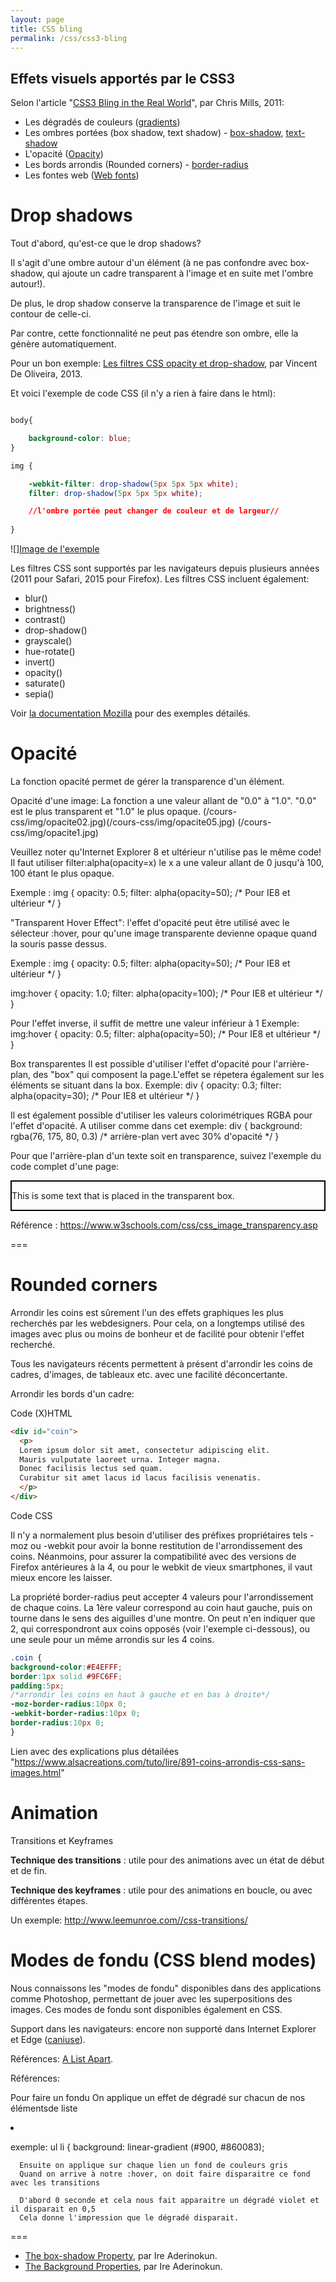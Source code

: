 ```yaml
---
layout: page
title: CSS bling
permalink: /css/css3-bling
---
```



Effets visuels apportés par le CSS3
---------

Selon l'article "[CSS3 Bling in the Real World](http://alistapart.com/article/css3-bling-in-the-real-world)", par Chris Mills, 2011:

- Les dégradés de couleurs ([gradients](http://caniuse.com/#feat=css-gradients))
- Les ombres portées (box shadow, text shadow) - [box-shadow](http://caniuse.com/#feat=css-boxshadow), [text-shadow](http://caniuse.com/#feat=css-textshadow)
- L'opacité ([Opacity](http://caniuse.com/#feat=css-opacity))
- Les bords arrondis (Rounded corners) - [border-radius](http://caniuse.com/#feat=border-radius)
- Les fontes web ([Web fonts](http://caniuse.com/#feat=fontface)) 

Drop shadows
===

Tout d'abord, qu'est-ce que le drop shadows?

Il s'agit d'une ombre autour d'un élément (à ne pas confondre avec box-shadow, qui ajoute un cadre transparent à l'image et en suite met l'ombre autour!).

De plus, le drop shadow conserve la transparence de l'image et suit le contour de celle-ci.

Par contre, cette fonctionnalité ne peut pas étendre son ombre, elle la génère automatiquement.

Pour un bon exemple: [Les filtres CSS opacity et drop-shadow](https://iamvdo.me/blog/les-filtres-css-opacity-et-drop-shadow), par Vincent De Oliveira, 2013.

Et voici l'exemple de code CSS (il n'y a rien à faire dans le html):

```css

body{

	background-color: blue; 
}

img {

	-webkit-filter: drop-shadow(5px 5px 5px white);
	filter: drop-shadow(5px 5px 5px white);

	//l'ombre portée peut changer de couleur et de largeur//
	
}

```

![][Image de l'exemple](/Bureau/Eracom/Multimedia_Logique/Cours_web_ch/capture_ecran.png)




Les filtres CSS sont supportés par les navigateurs depuis plusieurs années (2011 pour Safari, 2015 pour Firefox). Les filtres CSS incluent également:

* blur()
* brightness()
* contrast()
* drop-shadow()
* grayscale()
* hue-rotate()
* invert()
* opacity()
* saturate()
* sepia()

Voir [la documentation Mozilla](https://developer.mozilla.org/fr/docs/Web/CSS/filter) pour des exemples détailés.




Opacité
===
La fonction opacité permet de gérer la transparence d'un élément.

Opacité d'une image:
La fonction a une valeur allant de "0.0" à "1.0". "0.0" est le plus transparent et "1.0" le plus opaque.
(/cours-css/img/opacite02.jpg)(/cours-css/img/opacite05.jpg) (/cours-css/img/opacite1.jpg)

Veuillez noter qu'Internet Explorer 8 et ultérieur n'utilise pas le même code! Il faut utiliser filter:alpha(opacity=x) le x a une valeur allant de 0 jusqu'à 100, 100 étant le plus opaque. 

Exemple : 
img {
    opacity: 0.5;
    filter: alpha(opacity=50); /* Pour IE8 et ultérieur */
}

"Transparent Hover Effect":
l'effet d'opacité peut être utilisé avec le sélecteur :hover, pour qu'une image transparente devienne opaque quand la souris passe dessus. 

Exemple :
img {
    opacity: 0.5;
    filter: alpha(opacity=50); /* Pour IE8 et ultérieur */
}

img:hover {
    opacity: 1.0;
    filter: alpha(opacity=100); /* Pour IE8 et ultérieur */
}

Pour l'effet inverse, il suffit de mettre une valeur inférieur à 1
Exemple:
img:hover {
    opacity: 0.5;
    filter: alpha(opacity=50); /* Pour IE8 et ultérieur */
}

Box transparentes 
Il est possible d'utiliser l'effet d'opacité pour l'arrière-plan, des "box" qui composent la page.L'effet se répetera également sur les éléments se situant dans la box. 
Exemple: 
div {
    opacity: 0.3;
    filter: alpha(opacity=30); /* Pour IE8 et ultérieur */
}

Il est également possible d'utiliser les valeurs colorimétriques RGBA pour l'effet d'opacité. A utiliser comme dans cet exemple: div {
    background: rgba(76, 175, 80, 0.3) /* arrière-plan vert avec 30% d'opacité */
}

Pour que l'arrière-plan d'un texte soit en transparence, suivez l'exemple du code complet d'une page: 
<html>
<head>
<style>
div.background {
    background: url(img.jpg) repeat;
    border: 2px solid black;
}

div.transbox {
    margin: 30px;
    background-color: #ffffff;
    border: 1px solid black;
    opacity: 0.6;
    filter: alpha(opacity=60); /* Pour IE8 et ultérieur */
}

div.transbox p {
    margin: 5%;
    font-weight: bold;
    color: #000000;
}
</style>
</head>
<body>

<div class="background">
  <div class="transbox">
    <p>This is some text that is placed in the transparent box.</p>
  </div>
</div>

</body>
</html>

Référence : https://www.w3schools.com/css/css_image_transparency.asp

===

Rounded corners
===

Arrondir les coins est sûrement l'un des effets graphiques les plus recherchés par les webdesigners. Pour cela, on a longtemps utilisé des images avec plus ou moins de bonheur et de facilité pour obtenir l'effet recherché.

Tous les navigateurs récents permettent à présent d'arrondir les coins de cadres, d'images, de tableaux etc. avec une facilité déconcertante.

Arrondir les bords d'un cadre:

Code (X)HTML

```html
<div id="coin">
  <p>
  Lorem ipsum dolor sit amet, consectetur adipiscing elit. 
  Mauris vulputate laoreet urna. Integer magna. 
  Donec facilisis lectus sed quam. 
  Curabitur sit amet lacus id lacus facilisis venenatis.
  </p>
</div>
```

Code CSS

Il n'y a normalement plus besoin d'utiliser des préfixes propriétaires tels -moz ou -webkit pour avoir la bonne restitution de l'arrondissement des coins. Néanmoins, pour assurer la compatibilité avec des versions de Firefox antérieures à la 4, ou pour le webkit de vieux smartphones, il vaut mieux encore les laisser.

La propriété border-radius peut accepter 4 valeurs pour l'arrondissement de chaque coins. La 1ère valeur correspond au coin haut gauche, puis on tourne dans le sens des aiguilles d'une montre.
On peut n'en indiquer que 2, qui correspondront aux coins opposés (voir l'exemple ci-dessous), ou une seule pour un même arrondis sur les 4 coins.

```css
.coin {
background-color:#E4EFFF;
border:1px solid #9FC6FF;
padding:5px;
/*arrondir les coins en haut à gauche et en bas à droite*/
-moz-border-radius:10px 0;
-webkit-border-radius:10px 0;
border-radius:10px 0;
}
```

Lien avec des explications plus détailées "https://www.alsacreations.com/tuto/lire/891-coins-arrondis-css-sans-images.html"


Animation
===

Transitions et Keyframes

**Technique des transitions** : utile pour des animations avec un état de début et de fin.

**Technique des keyframes** : utile pour des animations en boucle, ou avec différentes étapes.

Un exemple: http://www.leemunroe.com//css-transitions/



Modes de fondu (CSS blend modes)
===

Nous connaissons les "modes de fondu" disponibles dans des applications comme Photoshop, permettant de jouer avec les superpositions des images. Ces modes de fondu sont disponibles également en CSS.

Support dans les navigateurs: encore non supporté dans Internet Explorer et Edge ([caniuse](http://caniuse.com/#feat=css-backgroundblendmode)).

Références: [A List Apart](http://alistapart.com/article/blending-modes-demystified).

Références:




Pour faire un fondu
On applique un effet de dégradé sur chacun de nos élémentsde liste <li>

exemple:
ul li {
      background: linear-gradient (#900, #860083);
      
      Ensuite on applique sur chaque lien un fond de couleurs gris 
      Quand on arrive à notre :hover, on doit faire disparaitre ce fond avec les transitions
      
      D'abord 0 seconde et cela nous fait apparaitre un dégradé violet et il disparait en 0,5 
      Cela donne l'impression que le dégradé disparait.
      
===

- [The box-shadow Property](https://bitsofco.de/the-box-shadow-property/), par Ire Aderinokun.
- [The Background Properties](https://bitsofco.de/the-background-properties/), par Ire Aderinokun.

